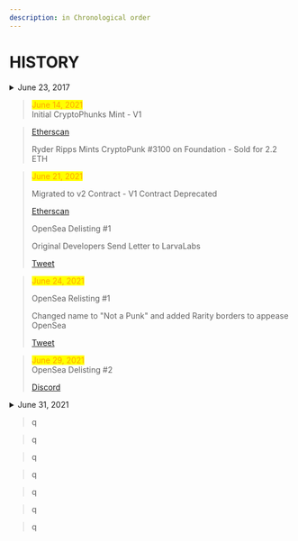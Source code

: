 ```yaml
---
description: in Chronological order
---
```


# HISTORY

<details>

<summary>June 23, 2017 </summary>

LarvaLabs Launches CryptoPunks

</details>

> <mark style="color:orange;">June 14, 2021</mark>\
> Initial CryptoPhunks Mint - V1

> [Etherscan](https://etherscan.io/tx/0x48db643b9ee37de131e23456ecf35c3a270cba12b4e952f02fe7e5af0bb2a0cc)
>
> Ryder Ripps Mints CryptoPunk #3100 on Foundation - Sold for 2.2 ETH

> <mark style="color:orange;">June 21, 2021</mark>
>
> Migrated to v2 Contract - V1 Contract Deprecated
>
> [Etherscan](https://etherscan.io/tx/0x994a30d91c09ecf14aef8fe42140742584762d3522a2016bd386361e6d76d4e2)
>
> OpenSea Delisting #1
>
> Original Developers Send Letter to LarvaLabs
>
> [Tweet](https://twitter.com/cryptophunks/status/1407183012781903876?s=21)

> <mark style="color:orange;">June 24, 2021</mark>
>
> OpenSea Relisting #1
>
> Changed name to "Not a Punk" and added Rarity borders to appease OpenSea
>
> [Tweet](https://twitter.com/cryptophunks/status/1408082776213966850?s=21)

> <mark style="color:orange;">June 29, 2021</mark>\
> OpenSea Delisting #2
>
> [Discord](https://discord.com/channels/840362318033846333/840362318033846336/859457427900334090)

<details>

<summary>June 31, 2021</summary>

Ryder Ripps Receives first DMCA ever from Larva Labs.

</details>

> q

> q

> q

> q

> q

> q

> q

